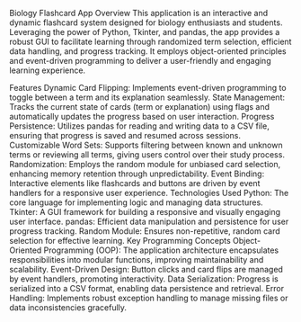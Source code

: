 Biology Flashcard App
Overview
This application is an interactive and dynamic flashcard system designed for biology enthusiasts and students. Leveraging the power of Python, Tkinter, and pandas, the app provides a robust GUI to facilitate learning through randomized term selection, efficient data handling, and progress tracking. It employs object-oriented principles and event-driven programming to deliver a user-friendly and engaging learning experience.

Features
Dynamic Card Flipping: Implements event-driven programming to toggle between a term and its explanation seamlessly.
State Management: Tracks the current state of cards (term or explanation) using flags and automatically updates the progress based on user interaction.
Progress Persistence: Utilizes pandas for reading and writing data to a CSV file, ensuring that progress is saved and resumed across sessions.
Customizable Word Sets: Supports filtering between known and unknown terms or reviewing all terms, giving users control over their study process.
Randomization: Employs the random module for unbiased card selection, enhancing memory retention through unpredictability.
Event Binding: Interactive elements like flashcards and buttons are driven by event handlers for a responsive user experience.
Technologies Used
Python: The core language for implementing logic and managing data structures.
Tkinter: A GUI framework for building a responsive and visually engaging user interface.
pandas: Efficient data manipulation and persistence for user progress tracking.
Random Module: Ensures non-repetitive, random card selection for effective learning.
Key Programming Concepts
Object-Oriented Programming (OOP): The application architecture encapsulates responsibilities into modular functions, improving maintainability and scalability.
Event-Driven Design: Button clicks and card flips are managed by event handlers, promoting interactivity.
Data Serialization: Progress is serialized into a CSV format, enabling data persistence and retrieval.
Error Handling: Implements robust exception handling to manage missing files or data inconsistencies gracefully.
